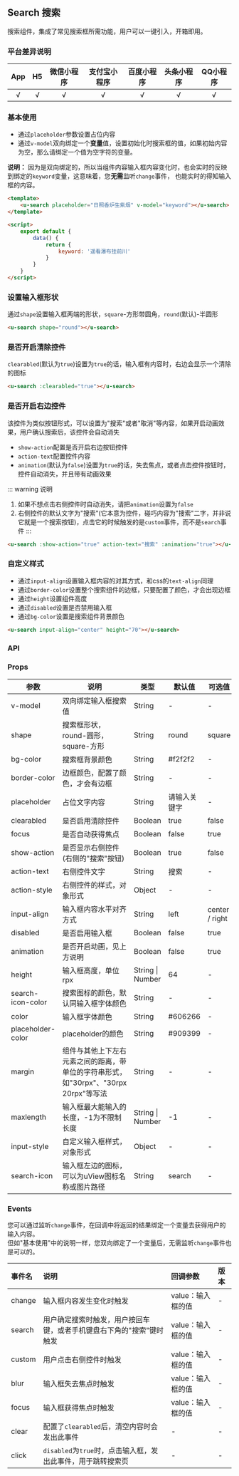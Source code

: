## Search 搜索 <to-api/>

<demo-model url="/pages/componentsB/search/search"></demo-model>

<custom-block text="由于右侧的演示是通过iframe引入的，缺少移动端的@touchstart事件，故清除控件无效，请在真机演示中查看效果。"></custom-block>

搜索组件，集成了常见搜索框所需功能，用户可以一键引入，开箱即用。

### 平台差异说明

|App|H5|微信小程序|支付宝小程序|百度小程序|头条小程序|QQ小程序|
|:-:|:-:|:-:|:-:|:-:|:-:|:-:|
|√|√|√|√|√|√|√|

### 基本使用

- 通过`placeholder`参数设置占位内容
- 通过`v-model`双向绑定一个**变量**值，设置初始化时搜索框的值，如果初始内容为空，那么请绑定一个值为空字符的变量。

**说明：** 因为是双向绑定的，所以当组件内容输入框内容变化时，也会实时的反映到绑定的`keyword`变量，这意味着，您**无需**监听`change`事件，
也能实时的得知输入框的内容。

```html
<template>
	<u-search placeholder="日照香炉生紫烟" v-model="keyword"></u-search>
</template>

<script>
	export default {
		data() {
			return {
				keyword: '遥看瀑布挂前川'
			}
		}
	}
</script>
```

### 设置输入框形状

通过`shape`设置输入框两端的形状，`square`-方形带圆角，`round`(默认)-半圆形

```html
<u-search shape="round"></u-search>
```

### 是否开启清除控件

`clearabled`(默认为`true`)设置为`true`的话，输入框有内容时，右边会显示一个清除的图标

```html
<u-search :clearabled="true"></u-search>
```

### 是否开启右边控件

该控件为类似按钮形式，可以设置为"搜索"或者"取消"等内容，如果开启动画效果，用户确认搜索后，该控件会自动消失

- `show-action`配置是否开启右边按钮控件
- `action-text`配置控件内容
- `animation`(默认为`false`)设置为`true`的话，失去焦点，或者点击控件按钮时，控件自动消失，并且带有动画效果

::: warning 说明
1. 如果不想点击右侧控件时自动消失，请把`animation`设置为`false`
2. 右侧控件的默认文字为"搜索"(它本意为控件，碰巧内容为"搜索"二字，并非说它就是一个搜索按钮)，点击它的时候触发的是`custom`事件，而不是`search`事件
:::

```html
<u-search :show-action="true" action-text="搜索" :animation="true"></u-search>
```

### 自定义样式

- 通过`input-align`设置输入框内容的对其方式，和css的`text-align`同理
- 通过`border-color`设置整个搜索组件的边框，只要配置了颜色，才会出现边框
- 通过`height`设置组件高度
- 通过`disabled`设置是否禁用输入框
- 通过`bg-color`设置是搜索组件背景颜色

```html
<u-search input-align="center" height="70"></u-search>
```

### API

### Props

| 参数          | 说明            | 类型            | 默认值             |  可选值   |
|-------------  |---------------- |---------------|------------------ |-------- |
| v-model | 双向绑定输入框搜索值 | String | - | - |
| shape | 搜索框形状，round-圆形，square-方形 | String | round | square |
| bg-color | 搜索框背景颜色  | String | #f2f2f2 | - |
| border-color | 边框颜色，配置了颜色，才会有边框  | String | - | - |
| placeholder | 占位文字内容 | String | 请输入关键字 | - |
| clearabled | 是否启用清除控件 | Boolean | true | false |
| focus | 是否自动获得焦点 | Boolean | false | true |
| show-action | 是否显示右侧控件(右侧的"搜索"按钮) | Boolean | true | false |
| action-text | 右侧控件文字 | String | 搜索 | - |
| action-style | 右侧控件的样式，对象形式 | Object | - | - |
| input-align | 输入框内容水平对齐方式 | String | left | center / right |
| disabled | 是否启用输入框 | Boolean | false | true |
| animation | 是否开启动画，见上方说明 | Boolean | false | true |
| height | 输入框高度，单位rpx | String \| Number | 64 | - |
| search-icon-color | 搜索图标的颜色，默认同输入框字体颜色 | String | - | - |
| color | 输入框字体颜色 | String | #606266 | - |
| placeholder-color | placeholder的颜色 | String | #909399 | - |
| margin | 组件与其他上下左右元素之间的距离，带单位的字符串形式，如"30rpx"、"30rpx 20rpx"等写法 | String | - | - |
| maxlength | 输入框最大能输入的长度，-1为不限制长度 | String \| Number | -1 | - |
| input-style | 自定义输入框样式，对象形式 | Object | - | - |
| search-icon <Badge text="1.3.5" /> | 输入框左边的图标，可以为uView图标名称或图片路径 | String | search | - |


### Events

您可以通过监听`change`事件，在回调中将返回的结果绑定一个变量去获得用户的输入内容。  
但如"基本使用"中的说明一样，您双向绑定了一个变量后，无需监听`change`事件也是可以的。

| 事件名 | 说明 | 回调参数 | 版本 |
| :- | :- | :- | :- |
| change | 输入框内容发生变化时触发 | value：输入框的值 | - |
| search | 用户确定搜索时触发，用户按回车键，或者手机键盘右下角的"搜索"键时触发 | value：输入框的值 | - |
| custom | 用户点击右侧控件时触发 | value：输入框的值 | - |
| blur | 输入框失去焦点时触发 | value：输入框的值 | - |
| focus | 输入框获得焦点时触发 | value：输入框的值 | - |
| clear | 配置了`clearabled`后，清空内容时会发出此事件 | - | - |
| click <Badge text="1.5.3" /> | `disabled`为`true`时，点击输入框，发出此事件，用于跳转搜索页 | - | - |


<style scoped>
h3[id=props] + table thead tr th:nth-child(2){
	width: 35%;
}
</style>
